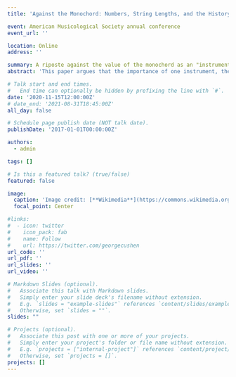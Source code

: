 ```yaml
---
title: 'Against the Monochord: Numbers, String Lengths, and the History of Music Theory'

event: American Musicological Society annual conference
event_url: ''

location: Online
address: ''

summary: A riposte against the value of the monochord as an "instrument of music theory."
abstract: 'This paper argues that the importance of one instrument, the monochord, has been inflated for generations, and that this inflation has distorted our interpretations of music theory from the premodern world. I focus on three pre-modern texts which scholars of the past two generations have misinterpreted due to monochord-fueled presumptions: Boethius’s _De institutione musica_, the anonymous _Alia musica_, and Marchetto of Padua’s _Lucidarium_. Thus, by denying the temptation to familiarize pre-modern texts by reading string lengths into their theories we are better able to understand their authors’ arguments and the multifarious roles that number and music played in their worlds.'

# Talk start and end times.
#   End time can optionally be hidden by prefixing the line with `#`.
date: '2020-11-15T12:00:00Z'
# date_end: '2021-08-31T18:45:00Z'
all_day: false

# Schedule page publish date (NOT talk date).
publishDate: '2017-01-01T00:00:00Z'

authors:
  - admin

tags: []

# Is this a featured talk? (true/false)
featured: false

image:
  caption: 'Image credit: [**Wikimedia**](https://commons.wikimedia.org/wiki/File:Gaffuri1.jpg)'
  focal_point: Center

#links:
#  - icon: twitter
#    icon_pack: fab
#    name: Follow
#    url: https://twitter.com/georgecushen
url_code: ''
url_pdf: ''
url_slides: ''
url_video: ''

# Markdown Slides (optional).
#   Associate this talk with Markdown slides.
#   Simply enter your slide deck's filename without extension.
#   E.g. `slides = "example-slides"` references `content/slides/example-slides.md`.
#   Otherwise, set `slides = ""`.
slides: ""

# Projects (optional).
#   Associate this post with one or more of your projects.
#   Simply enter your project's folder or file name without extension.
#   E.g. `projects = ["internal-project"]` references `content/project/deep-learning/index.md`.
#   Otherwise, set `projects = []`.
projects: []
---
```

